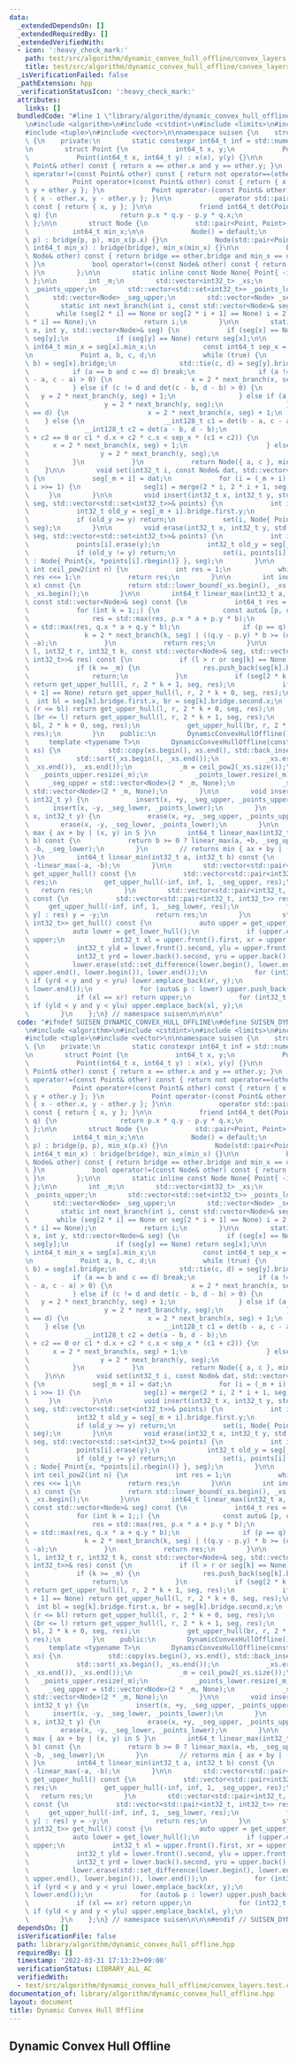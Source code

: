 ```yaml
---
data:
  _extendedDependsOn: []
  _extendedRequiredBy: []
  _extendedVerifiedWith:
  - icon: ':heavy_check_mark:'
    path: test/src/algorithm/dynamic_convex_hull_offline/convex_layers.test.cpp
    title: test/src/algorithm/dynamic_convex_hull_offline/convex_layers.test.cpp
  _isVerificationFailed: false
  _pathExtension: hpp
  _verificationStatusIcon: ':heavy_check_mark:'
  attributes:
    links: []
  bundledCode: "#line 1 \"library/algorithm/dynamic_convex_hull_offline.hpp\"\n\n\n\
    \n#include <algorithm>\n#include <cstdint>\n#include <limits>\n#include <set>\n\
    #include <tuple>\n#include <vector>\n\nnamespace suisen {\n    struct DynamicConvexHullOffline\
    \ {\n    private:\n        static constexpr int64_t inf = std::numeric_limits<int32_t>::max();\n\
    \n        struct Point {\n            int64_t x, y;\n            Point() = default;\n\
    \            Point(int64_t x, int64_t y) : x(x), y(y) {}\n\n            bool operator==(const\
    \ Point& other) const { return x == other.x and y == other.y; }\n            bool\
    \ operator!=(const Point& other) const { return not operator==(other); }\n\n \
    \           Point operator+(const Point& other) const { return { x + other.x,\
    \ y + other.y }; }\n            Point operator-(const Point& other) const { return\
    \ { x - other.x, y - other.y }; }\n\n            operator std::pair<int32_t, int32_t>()\
    \ const { return { x, y }; }\n\n            friend int64_t det(Point p, Point\
    \ q) {\n                return p.x * q.y - p.y * q.x;\n            }\n       \
    \ };\n\n        struct Node {\n            std::pair<Point, Point> bridge;\n \
    \           int64_t min_x;\n\n            Node() = default;\n            Node(Point\
    \ p) : bridge(p, p), min_x(p.x) {}\n            Node(std::pair<Point, Point> bridge,\
    \ int64_t min_x) : bridge(bridge), min_x(min_x) {}\n\n            bool operator==(const\
    \ Node& other) const { return bridge == other.bridge and min_x == other.min_x;\
    \ }\n            bool operator!=(const Node& other) const { return not operator==(other);\
    \ }\n        };\n\n        static inline const Node None{ Point{ -inf, -inf }\
    \ };\n\n        int _m;\n        std::vector<int32_t> _xs;\n        std::vector<std::set<int32_t>>\
    \ _points_upper;\n        std::vector<std::set<int32_t>> _points_lower;\n\n  \
    \      std::vector<Node> _seg_upper;\n        std::vector<Node> _seg_lower;\n\n\
    \        static int next_branch(int i, const std::vector<Node>& seg) {\n     \
    \       while (seg[2 * i] == None or seg[2 * i + 1] == None) i = 2 * i + (seg[2\
    \ * i] == None);\n            return i;\n        }\n\n        static Node merge(int\
    \ x, int y, std::vector<Node>& seg) {\n            if (seg[x] == None) return\
    \ seg[y];\n            if (seg[y] == None) return seg[x];\n\n            const\
    \ int64_t min_x = seg[x].min_x;\n            const int64_t sep_x = seg[y].min_x;\n\
    \n            Point a, b, c, d;\n            while (true) {\n                std::tie(a,\
    \ b) = seg[x].bridge;\n                std::tie(c, d) = seg[y].bridge;\n     \
    \           if (a == b and c == d) break;\n                if (a != b and det(b\
    \ - a, c - a) > 0) {\n                    x = 2 * next_branch(x, seg);\n     \
    \           } else if (c != d and det(c - b, d - b) > 0) {\n                 \
    \   y = 2 * next_branch(y, seg) + 1;\n                } else if (a == b) {\n \
    \                   y = 2 * next_branch(y, seg);\n                } else if (c\
    \ == d) {\n                    x = 2 * next_branch(x, seg) + 1;\n            \
    \    } else {\n                    __int128_t c1 = det(b - a, c - a);\n      \
    \              __int128_t c2 = det(a - b, d - b);\n                    if (c1\
    \ + c2 == 0 or c1 * d.x + c2 * c.x < sep_x * (c1 + c2)) {\n                  \
    \      x = 2 * next_branch(x, seg) + 1;\n                    } else {\n      \
    \                  y = 2 * next_branch(y, seg);\n                    }\n     \
    \           }\n            }\n            return Node({ a, c }, min_x);\n    \
    \    }\n\n        void set(int32_t i, const Node& dat, std::vector<Node>& seg)\
    \ {\n            seg[_m + i] = dat;\n            for (i = (_m + i) >> 1; i > 0;\
    \ i >>= 1) {\n                seg[i] = merge(2 * i, 2 * i + 1, seg);\n       \
    \     }\n        }\n\n        void insert(int32_t x, int32_t y, std::vector<Node>&\
    \ seg, std::vector<std::set<int32_t>>& points) {\n            int i = index(x);\n\
    \            int32_t old_y = seg[_m + i].bridge.first.y;\n            points[i].insert(y);\n\
    \            if (old_y >= y) return;\n            set(i, Node{ Point{x, y} },\
    \ seg);\n        }\n\n        void erase(int32_t x, int32_t y, std::vector<Node>&\
    \ seg, std::vector<std::set<int32_t>>& points) {\n            int i = index(x);\n\
    \            points[i].erase(y);\n            int32_t old_y = seg[_m + i].bridge.first.y;\n\
    \            if (old_y != y) return;\n            set(i, points[i].empty() ? None\
    \ : Node{ Point{x, *points[i].rbegin()} }, seg);\n        }\n\n        static\
    \ int ceil_pow2(int n) {\n            int res = 1;\n            while (res < n)\
    \ res <<= 1;\n            return res;\n        }\n\n        int index(int32_t\
    \ x) const {\n            return std::lower_bound(_xs.begin(), _xs.end(), x) -\
    \ _xs.begin();\n        }\n\n        int64_t linear_max(int32_t a, int32_t b,\
    \ const std::vector<Node>& seg) const {\n            int64_t res = std::numeric_limits<int64_t>::min();\n\
    \            for (int k = 1;;) {\n                const auto& [p, q] = seg[k].bridge;\n\
    \                res = std::max(res, p.x * a + p.y * b);\n                res\
    \ = std::max(res, q.x * a + q.y * b);\n                if (p == q) break;\n  \
    \              k = 2 * next_branch(k, seg) | ((q.y - p.y) * b >= (q.x - p.x) *\
    \ -a);\n            }\n            return res;\n        }\n\n        void get_upper_hull(int32_t\
    \ l, int32_t r, int32_t k, const std::vector<Node>& seg, std::vector<std::pair<int32_t,\
    \ int32_t>>& res) const {\n            if (l > r or seg[k] == None) return;\n\
    \            if (k >= _m) {\n                res.push_back(seg[k].bridge.first);\n\
    \                return;\n            }\n            if (seg[2 * k + 0] == None)\
    \ return get_upper_hull(l, r, 2 * k + 1, seg, res);\n            if (seg[2 * k\
    \ + 1] == None) return get_upper_hull(l, r, 2 * k + 0, seg, res);\n          \
    \  int bl = seg[k].bridge.first.x, br = seg[k].bridge.second.x;\n            if\
    \ (r <= bl) return get_upper_hull(l, r, 2 * k + 0, seg, res);\n            if\
    \ (br <= l) return get_upper_hull(l, r, 2 * k + 1, seg, res);\n            get_upper_hull(l,\
    \ bl, 2 * k + 0, seg, res);\n            get_upper_hull(br, r, 2 * k + 1, seg,\
    \ res);\n        }\n    public:\n        DynamicConvexHullOffline() {}\n\n   \
    \     template <typename T>\n        DynamicConvexHullOffline(const std::vector<T>&\
    \ xs) {\n            std::copy(xs.begin(), xs.end(), std::back_inserter(_xs));\n\
    \            std::sort(_xs.begin(), _xs.end());\n            _xs.erase(std::unique(_xs.begin(),\
    \ _xs.end()), _xs.end());\n            _m = ceil_pow2(_xs.size());\n         \
    \   _points_upper.resize(_m);\n            _points_lower.resize(_m);\n       \
    \     _seg_upper = std::vector<Node>(2 * _m, None);\n            _seg_lower =\
    \ std::vector<Node>(2 * _m, None);\n        }\n\n        void insert(int32_t x,\
    \ int32_t y) {\n            insert(x, +y, _seg_upper, _points_upper);\n      \
    \      insert(x, -y, _seg_lower, _points_lower);\n        }\n        void erase(int32_t\
    \ x, int32_t y) {\n            erase(x, +y, _seg_upper, _points_upper);\n    \
    \        erase(x, -y, _seg_lower, _points_lower);\n        }\n\n        // returns\
    \ max { ax + by | (x, y) in S }\n        int64_t linear_max(int32_t a, int32_t\
    \ b) const {\n            return b >= 0 ? linear_max(a, +b, _seg_upper) : linear_max(a,\
    \ -b, _seg_lower);\n        }\n        // returns min { ax + by | (x, y) in S\
    \ }\n        int64_t linear_min(int32_t a, int32_t b) const {\n            return\
    \ -linear_max(-a, -b);\n        }\n\n        std::vector<std::pair<int32_t, int32_t>>\
    \ get_upper_hull() const {\n            std::vector<std::pair<int32_t, int32_t>>\
    \ res;\n            get_upper_hull(-inf, inf, 1, _seg_upper, res);\n         \
    \   return res;\n        }\n        std::vector<std::pair<int32_t, int32_t>> get_lower_hull()\
    \ const {\n            std::vector<std::pair<int32_t, int32_t>> res;\n       \
    \     get_upper_hull(-inf, inf, 1, _seg_lower, res);\n            for (auto& [x,\
    \ y] : res) y = -y;\n            return res;\n        }\n        std::vector<std::pair<int32_t,\
    \ int32_t>> get_hull() const {\n            auto upper = get_upper_hull();\n \
    \           auto lower = get_lower_hull();\n            if (upper.empty()) return\
    \ upper;\n            int32_t xl = upper.front().first, xr = upper.back().first;\n\
    \            int32_t yld = lower.front().second, ylu = upper.front().second;\n\
    \            int32_t yrd = lower.back().second, yru = upper.back().second;\n \
    \           lower.erase(std::set_difference(lower.begin(), lower.end(), upper.begin(),\
    \ upper.end(), lower.begin()), lower.end());\n            for (int32_t y : _points_upper[index(xr)])\
    \ if (yrd < y and y < yru) lower.emplace_back(xr, y);\n            std::reverse(lower.begin(),\
    \ lower.end());\n            for (auto& p : lower) upper.push_back(std::move(p));\n\
    \            if (xl == xr) return upper;\n            for (int32_t y : _points_upper[index(xl)])\
    \ if (yld < y and y < ylu) upper.emplace_back(xl, y);\n            return upper;\n\
    \        }\n    };\n} // namespace suisen\n\n\n\n"
  code: "#ifndef SUISEN_DYNAMIC_CONVEX_HULL_OFFLINE\n#define SUISEN_DYNAMIC_CONVEX_HULL_OFFLINE\n\
    \n#include <algorithm>\n#include <cstdint>\n#include <limits>\n#include <set>\n\
    #include <tuple>\n#include <vector>\n\nnamespace suisen {\n    struct DynamicConvexHullOffline\
    \ {\n    private:\n        static constexpr int64_t inf = std::numeric_limits<int32_t>::max();\n\
    \n        struct Point {\n            int64_t x, y;\n            Point() = default;\n\
    \            Point(int64_t x, int64_t y) : x(x), y(y) {}\n\n            bool operator==(const\
    \ Point& other) const { return x == other.x and y == other.y; }\n            bool\
    \ operator!=(const Point& other) const { return not operator==(other); }\n\n \
    \           Point operator+(const Point& other) const { return { x + other.x,\
    \ y + other.y }; }\n            Point operator-(const Point& other) const { return\
    \ { x - other.x, y - other.y }; }\n\n            operator std::pair<int32_t, int32_t>()\
    \ const { return { x, y }; }\n\n            friend int64_t det(Point p, Point\
    \ q) {\n                return p.x * q.y - p.y * q.x;\n            }\n       \
    \ };\n\n        struct Node {\n            std::pair<Point, Point> bridge;\n \
    \           int64_t min_x;\n\n            Node() = default;\n            Node(Point\
    \ p) : bridge(p, p), min_x(p.x) {}\n            Node(std::pair<Point, Point> bridge,\
    \ int64_t min_x) : bridge(bridge), min_x(min_x) {}\n\n            bool operator==(const\
    \ Node& other) const { return bridge == other.bridge and min_x == other.min_x;\
    \ }\n            bool operator!=(const Node& other) const { return not operator==(other);\
    \ }\n        };\n\n        static inline const Node None{ Point{ -inf, -inf }\
    \ };\n\n        int _m;\n        std::vector<int32_t> _xs;\n        std::vector<std::set<int32_t>>\
    \ _points_upper;\n        std::vector<std::set<int32_t>> _points_lower;\n\n  \
    \      std::vector<Node> _seg_upper;\n        std::vector<Node> _seg_lower;\n\n\
    \        static int next_branch(int i, const std::vector<Node>& seg) {\n     \
    \       while (seg[2 * i] == None or seg[2 * i + 1] == None) i = 2 * i + (seg[2\
    \ * i] == None);\n            return i;\n        }\n\n        static Node merge(int\
    \ x, int y, std::vector<Node>& seg) {\n            if (seg[x] == None) return\
    \ seg[y];\n            if (seg[y] == None) return seg[x];\n\n            const\
    \ int64_t min_x = seg[x].min_x;\n            const int64_t sep_x = seg[y].min_x;\n\
    \n            Point a, b, c, d;\n            while (true) {\n                std::tie(a,\
    \ b) = seg[x].bridge;\n                std::tie(c, d) = seg[y].bridge;\n     \
    \           if (a == b and c == d) break;\n                if (a != b and det(b\
    \ - a, c - a) > 0) {\n                    x = 2 * next_branch(x, seg);\n     \
    \           } else if (c != d and det(c - b, d - b) > 0) {\n                 \
    \   y = 2 * next_branch(y, seg) + 1;\n                } else if (a == b) {\n \
    \                   y = 2 * next_branch(y, seg);\n                } else if (c\
    \ == d) {\n                    x = 2 * next_branch(x, seg) + 1;\n            \
    \    } else {\n                    __int128_t c1 = det(b - a, c - a);\n      \
    \              __int128_t c2 = det(a - b, d - b);\n                    if (c1\
    \ + c2 == 0 or c1 * d.x + c2 * c.x < sep_x * (c1 + c2)) {\n                  \
    \      x = 2 * next_branch(x, seg) + 1;\n                    } else {\n      \
    \                  y = 2 * next_branch(y, seg);\n                    }\n     \
    \           }\n            }\n            return Node({ a, c }, min_x);\n    \
    \    }\n\n        void set(int32_t i, const Node& dat, std::vector<Node>& seg)\
    \ {\n            seg[_m + i] = dat;\n            for (i = (_m + i) >> 1; i > 0;\
    \ i >>= 1) {\n                seg[i] = merge(2 * i, 2 * i + 1, seg);\n       \
    \     }\n        }\n\n        void insert(int32_t x, int32_t y, std::vector<Node>&\
    \ seg, std::vector<std::set<int32_t>>& points) {\n            int i = index(x);\n\
    \            int32_t old_y = seg[_m + i].bridge.first.y;\n            points[i].insert(y);\n\
    \            if (old_y >= y) return;\n            set(i, Node{ Point{x, y} },\
    \ seg);\n        }\n\n        void erase(int32_t x, int32_t y, std::vector<Node>&\
    \ seg, std::vector<std::set<int32_t>>& points) {\n            int i = index(x);\n\
    \            points[i].erase(y);\n            int32_t old_y = seg[_m + i].bridge.first.y;\n\
    \            if (old_y != y) return;\n            set(i, points[i].empty() ? None\
    \ : Node{ Point{x, *points[i].rbegin()} }, seg);\n        }\n\n        static\
    \ int ceil_pow2(int n) {\n            int res = 1;\n            while (res < n)\
    \ res <<= 1;\n            return res;\n        }\n\n        int index(int32_t\
    \ x) const {\n            return std::lower_bound(_xs.begin(), _xs.end(), x) -\
    \ _xs.begin();\n        }\n\n        int64_t linear_max(int32_t a, int32_t b,\
    \ const std::vector<Node>& seg) const {\n            int64_t res = std::numeric_limits<int64_t>::min();\n\
    \            for (int k = 1;;) {\n                const auto& [p, q] = seg[k].bridge;\n\
    \                res = std::max(res, p.x * a + p.y * b);\n                res\
    \ = std::max(res, q.x * a + q.y * b);\n                if (p == q) break;\n  \
    \              k = 2 * next_branch(k, seg) | ((q.y - p.y) * b >= (q.x - p.x) *\
    \ -a);\n            }\n            return res;\n        }\n\n        void get_upper_hull(int32_t\
    \ l, int32_t r, int32_t k, const std::vector<Node>& seg, std::vector<std::pair<int32_t,\
    \ int32_t>>& res) const {\n            if (l > r or seg[k] == None) return;\n\
    \            if (k >= _m) {\n                res.push_back(seg[k].bridge.first);\n\
    \                return;\n            }\n            if (seg[2 * k + 0] == None)\
    \ return get_upper_hull(l, r, 2 * k + 1, seg, res);\n            if (seg[2 * k\
    \ + 1] == None) return get_upper_hull(l, r, 2 * k + 0, seg, res);\n          \
    \  int bl = seg[k].bridge.first.x, br = seg[k].bridge.second.x;\n            if\
    \ (r <= bl) return get_upper_hull(l, r, 2 * k + 0, seg, res);\n            if\
    \ (br <= l) return get_upper_hull(l, r, 2 * k + 1, seg, res);\n            get_upper_hull(l,\
    \ bl, 2 * k + 0, seg, res);\n            get_upper_hull(br, r, 2 * k + 1, seg,\
    \ res);\n        }\n    public:\n        DynamicConvexHullOffline() {}\n\n   \
    \     template <typename T>\n        DynamicConvexHullOffline(const std::vector<T>&\
    \ xs) {\n            std::copy(xs.begin(), xs.end(), std::back_inserter(_xs));\n\
    \            std::sort(_xs.begin(), _xs.end());\n            _xs.erase(std::unique(_xs.begin(),\
    \ _xs.end()), _xs.end());\n            _m = ceil_pow2(_xs.size());\n         \
    \   _points_upper.resize(_m);\n            _points_lower.resize(_m);\n       \
    \     _seg_upper = std::vector<Node>(2 * _m, None);\n            _seg_lower =\
    \ std::vector<Node>(2 * _m, None);\n        }\n\n        void insert(int32_t x,\
    \ int32_t y) {\n            insert(x, +y, _seg_upper, _points_upper);\n      \
    \      insert(x, -y, _seg_lower, _points_lower);\n        }\n        void erase(int32_t\
    \ x, int32_t y) {\n            erase(x, +y, _seg_upper, _points_upper);\n    \
    \        erase(x, -y, _seg_lower, _points_lower);\n        }\n\n        // returns\
    \ max { ax + by | (x, y) in S }\n        int64_t linear_max(int32_t a, int32_t\
    \ b) const {\n            return b >= 0 ? linear_max(a, +b, _seg_upper) : linear_max(a,\
    \ -b, _seg_lower);\n        }\n        // returns min { ax + by | (x, y) in S\
    \ }\n        int64_t linear_min(int32_t a, int32_t b) const {\n            return\
    \ -linear_max(-a, -b);\n        }\n\n        std::vector<std::pair<int32_t, int32_t>>\
    \ get_upper_hull() const {\n            std::vector<std::pair<int32_t, int32_t>>\
    \ res;\n            get_upper_hull(-inf, inf, 1, _seg_upper, res);\n         \
    \   return res;\n        }\n        std::vector<std::pair<int32_t, int32_t>> get_lower_hull()\
    \ const {\n            std::vector<std::pair<int32_t, int32_t>> res;\n       \
    \     get_upper_hull(-inf, inf, 1, _seg_lower, res);\n            for (auto& [x,\
    \ y] : res) y = -y;\n            return res;\n        }\n        std::vector<std::pair<int32_t,\
    \ int32_t>> get_hull() const {\n            auto upper = get_upper_hull();\n \
    \           auto lower = get_lower_hull();\n            if (upper.empty()) return\
    \ upper;\n            int32_t xl = upper.front().first, xr = upper.back().first;\n\
    \            int32_t yld = lower.front().second, ylu = upper.front().second;\n\
    \            int32_t yrd = lower.back().second, yru = upper.back().second;\n \
    \           lower.erase(std::set_difference(lower.begin(), lower.end(), upper.begin(),\
    \ upper.end(), lower.begin()), lower.end());\n            for (int32_t y : _points_upper[index(xr)])\
    \ if (yrd < y and y < yru) lower.emplace_back(xr, y);\n            std::reverse(lower.begin(),\
    \ lower.end());\n            for (auto& p : lower) upper.push_back(std::move(p));\n\
    \            if (xl == xr) return upper;\n            for (int32_t y : _points_upper[index(xl)])\
    \ if (yld < y and y < ylu) upper.emplace_back(xl, y);\n            return upper;\n\
    \        }\n    };\n} // namespace suisen\n\n\n#endif // SUISEN_DYNAMIC_CONVEX_HULL_OFFLINE\n"
  dependsOn: []
  isVerificationFile: false
  path: library/algorithm/dynamic_convex_hull_offline.hpp
  requiredBy: []
  timestamp: '2022-03-31 17:13:23+09:00'
  verificationStatus: LIBRARY_ALL_AC
  verifiedWith:
  - test/src/algorithm/dynamic_convex_hull_offline/convex_layers.test.cpp
documentation_of: library/algorithm/dynamic_convex_hull_offline.hpp
layout: document
title: Dynamic Convex Hull Offline
---
```


## Dynamic Convex Hull Offline
